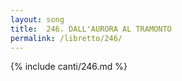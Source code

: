 ```yaml
---
layout: song
title:  246. DALL'AURORA AL TRAMONTO
permalink: /libretto/246/
---
```

{% include canti/246.md %}   